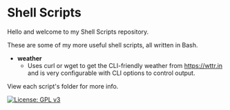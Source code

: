 # Shell Scripts

Hello and welcome to my Shell Scripts repository.

These are some of my more useful shell scripts, all written in Bash.

- **weather**
  - Uses curl or wget to get the CLI-friendly weather from https://wttr.in and is very configurable with CLI options to control output.

View each script's folder for more info.

[![License: GPL v3](https://img.shields.io/badge/License-GPLv3-blue.svg)](https://www.gnu.org/licenses/gpl-3.0)
